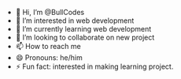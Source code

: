 - 👋 Hi, I’m @BullCodes
- 👀 I’m interested in web development
- 🌱 I’m currently learning web development
- 💞️ I’m looking to collaborate on new project
- 📫 How to reach me 
- 😄 Pronouns: he/him
- ⚡ Fun fact: interested in making learning project.

<!---
BullCodes/BullCodes is a ✨ special ✨ repository because its `README.md` (this file) appears on your GitHub profile.
You can click the Preview link to take a look at your changes.
--->

